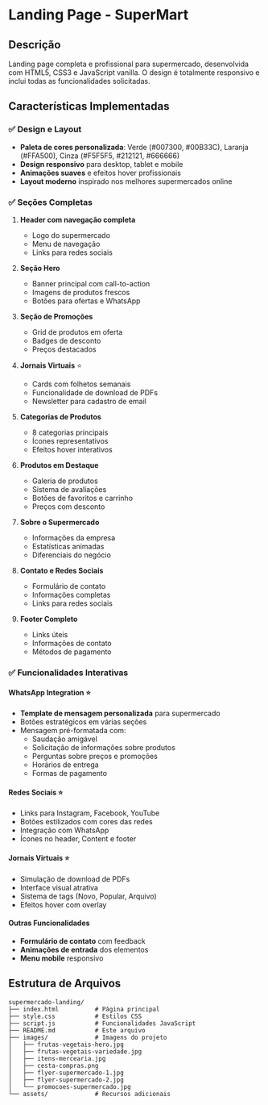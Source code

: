 # Landing Page - SuperMart

## Descrição

Landing page completa e profissional para supermercado, desenvolvida com HTML5, CSS3 e JavaScript vanilla. O design é totalmente responsivo e inclui todas as funcionalidades solicitadas.

## Características Implementadas

### ✅ Design e Layout

- **Paleta de cores personalizada**: Verde (#007300, #00B33C), Laranja (#FFA500), Cinza (#F5F5F5, #212121, #666666)
- **Design responsivo** para desktop, tablet e mobile
- **Animações suaves** e efeitos hover profissionais
- **Layout moderno** inspirado nos melhores supermercados online

### ✅ Seções Completas

1. **Header com navegação completa**

   - Logo do supermercado
   - Menu de navegação
   - Links para redes sociais

2. **Seção Hero**

   - Banner principal com call-to-action
   - Imagens de produtos frescos
   - Botões para ofertas e WhatsApp

3. **Seção de Promoções**

   - Grid de produtos em oferta
   - Badges de desconto
   - Preços destacados

4. **Jornais Virtuais** ⭐

   - Cards com folhetos semanais
   - Funcionalidade de download de PDFs
   - Newsletter para cadastro de email

5. **Categorias de Produtos**

   - 8 categorias principais
   - Ícones representativos
   - Efeitos hover interativos

6. **Produtos em Destaque**

   - Galeria de produtos
   - Sistema de avaliações
   - Botões de favoritos e carrinho
   - Preços com desconto

7. **Sobre o Supermercado**

   - Informações da empresa
   - Estatísticas animadas
   - Diferenciais do negócio

8. **Contato e Redes Sociais**

   - Formulário de contato
   - Informações completas
   - Links para redes sociais

9. **Footer Completo**
   - Links úteis
   - Informações de contato
   - Métodos de pagamento

### ✅ Funcionalidades Interativas

#### WhatsApp Integration ⭐

- **Template de mensagem personalizada** para supermercado
- Botões estratégicos em várias seções
- Mensagem pré-formatada com:
  - Saudação amigável
  - Solicitação de informações sobre produtos
  - Perguntas sobre preços e promoções
  - Horários de entrega
  - Formas de pagamento

#### Redes Sociais ⭐

- Links para Instagram, Facebook, YouTube
- Botões estilizados com cores das redes
- Integração com WhatsApp
- Ícones no header, Content e footer

#### Jornais Virtuais ⭐

- Simulação de download de PDFs
- Interface visual atrativa
- Sistema de tags (Novo, Popular, Arquivo)
- Efeitos hover com overlay

#### Outras Funcionalidades

- **Formulário de contato** com feedback
- **Animações de entrada** dos elementos
- **Menu mobile** responsivo

## Estrutura de Arquivos

```
supermercado-landing/
├── index.html          # Página principal
├── style.css           # Estilos CSS
├── script.js           # Funcionalidades JavaScript
├── README.md           # Este arquivo
├── images/             # Imagens do projeto
│   ├── frutas-vegetais-hero.jpg
│   ├── frutas-vegetais-variedade.jpg
│   ├── itens-mercearia.jpg
│   ├── cesta-compras.png
│   ├── flyer-supermercado-1.jpg
│   ├── flyer-supermercado-2.jpg
│   └── promocoes-supermercado.jpg
└── assets/             # Recursos adicionais
```
